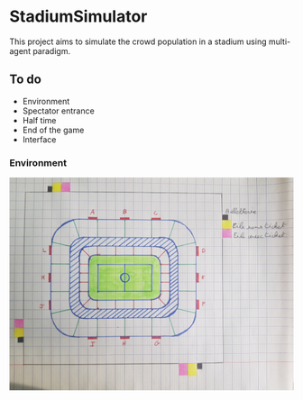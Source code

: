 # StadiumSimulator

This project aims to simulate the crowd population in a stadium using multi-agent paradigm.

## To do
- Environment
- Spectator entrance
- Half time
- End of the game
- Interface

### Environment

![Image description](Images/stadium.png)

